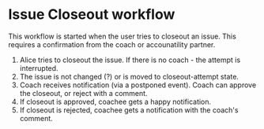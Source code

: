 # Issue Closeout workflow

This workflow is started when the user tries to closeout an issue. 
This requires a confirmation from the coach or accounatility partner.

1. Alice tries to closeout the issue. If there is no coach - the attempt is interrupted.
2. The issue is not changed (?) or is moved to closeout-attempt state.
3. Coach receives notification (via a postponed event). Coach can approve the closeout, or
reject with a comment.
4. If closeout is approved, coachee gets a happy notification.
5. If closeout is rejected, coachee gets a notification with the coach's comment.

